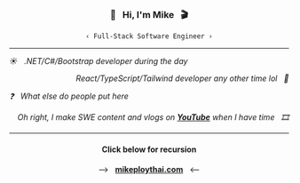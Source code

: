 <h3 align="center">🎸&nbsp;&nbsp;&nbsp;Hi, I'm Mike&nbsp;&nbsp;&nbsp;🎬</h3>

<div align="center">
  <code>&lsaquo; Full-Stack Software Engineer &rsaquo;</code>
</div>

***

<p align="left">
  <i>☀️&nbsp;&nbsp;&nbsp;.NET/C#/Bootstrap developer during the day</i>
</p>

<p align="right">
  <i>React/TypeScript/Tailwind developer any other time lol&nbsp;&nbsp;&nbsp;🌙</i>
</p>

<p align="left">
  <i>❓&nbsp;&nbsp;&nbsp;What else do people put here</i>
</p>

<p align="right">
  <i>Oh right, I make SWE content and vlogs on <strong><a href="https://youtube.com/@mikeploythai">YouTube</a></strong> when I have time&nbsp;&nbsp;&nbsp;🎞️</i>
</p>

***

<div align="center">
  <h4>Click below for recursion</h4>

  <p>
    &xrarr;&nbsp;&nbsp;&nbsp;<strong><a href="https://mikeploythai.com">mikeploythai.com</a></strong>&nbsp;&nbsp;&nbsp;&xlarr;
  </p>
</div>

<!--
**mikeploythai/mikeploythai** is a ✨ _special_ ✨ repository because its `README.md` (this file) appears on your GitHub profile.

Here are some ideas to get you started:

- 🔭 I’m currently working on ...
- 🌱 I’m currently learning ...
- 👯 I’m looking to collaborate on ...
- 🤔 I’m looking for help with ...
- 💬 Ask me about ...
- 📫 How to reach me: ...
- 😄 Pronouns: ...
- ⚡ Fun fact: ...
-->
